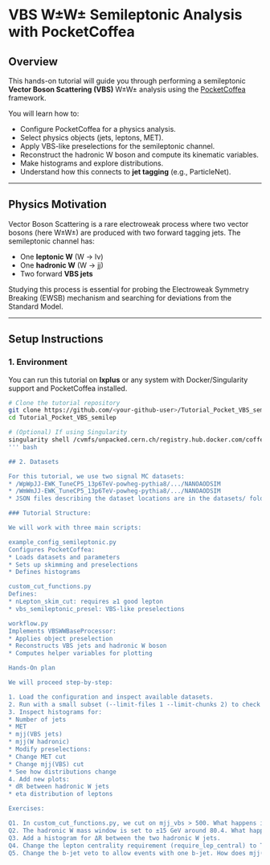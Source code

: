 # VBS W±W± Semileptonic Analysis with PocketCoffea

## Overview

This hands-on tutorial will guide you through performing a semileptonic **Vector Boson Scattering (VBS)** W±W± analysis using the [PocketCoffea](https://github.com/PocketCoffea) framework.

You will learn how to:
- Configure PocketCoffea for a physics analysis.
- Select physics objects (jets, leptons, MET).
- Apply VBS-like preselections for the semileptonic channel.
- Reconstruct the hadronic W boson and compute its kinematic variables.
- Make histograms and explore distributions.
- Understand how this connects to **jet tagging** (e.g., ParticleNet).

---

## Physics Motivation

Vector Boson Scattering is a rare electroweak process where two vector bosons (here W±W±) are produced with two forward tagging jets. The semileptonic channel has:
- One **leptonic W** (W → lν)  
- One **hadronic W** (W → jj)  
- Two forward **VBS jets**  

Studying this process is essential for probing the Electroweak Symmetry Breaking (EWSB) mechanism and searching for deviations from the Standard Model.

---

## Setup Instructions

### 1. Environment
You can run this tutorial on **lxplus** or any system with Docker/Singularity support and PocketCoffea installed.

```bash
# Clone the tutorial repository
git clone https://github.com/<your-github-user>/Tutorial_Pocket_VBS_semilep.git
cd Tutorial_Pocket_VBS_semilep

# (Optional) If using Singularity
singularity shell /cvmfs/unpacked.cern.ch/registry.hub.docker.com/coffeateam/coffea-dask:latest
''' bash

## 2. Datasets 

For this tutorial, we use two signal MC datasets:
* /WpWpJJ-EWK_TuneCP5_13p6TeV-powheg-pythia8/.../NANOAODSIM
* /WmWmJJ-EWK_TuneCP5_13p6TeV-powheg-pythia8/.../NANOAODSIM
* JSON files describing the dataset locations are in the datasets/ folder.

### Tutorial Structure:

We will work with three main scripts:

example_config_semileptonic.py
Configures PocketCoffea:
* Loads datasets and parameters
* Sets up skimming and preselections
* Defines histograms

custom_cut_functions.py
Defines:
* nLepton_skim_cut: requires ≥1 good lepton
* vbs_semileptonic_presel: VBS-like preselections

workflow.py
Implements VBSWWBaseProcessor:
* Applies object preselection
* Reconstructs VBS jets and hadronic W boson
* Computes helper variables for plotting

Hands-On plan

We will proceed step-by-step:

1. Load the configuration and inspect available datasets.
2. Run with a small subset (--limit-files 1 --limit-chunks 2) to check everything works.
3. Inspect histograms for:
* Number of jets
* MET
* mjj(VBS jets)
* mjj(W hadronic)
* Modify preselections:
* Change MET cut
* Change mjj(VBS) cut
* See how distributions change
4. Add new plots:
* dR between hadronic W jets
* eta distribution of leptons

Exercises:

Q1. In custom_cut_functions.py, we cut on mjj_vbs > 500. What happens if you lower it to 300?
Q2. The hadronic W mass window is set to ±15 GeV around 80.4. What happens if you remove this window?
Q3. Add a histogram for ΔR between the two hadronic W jets.
Q4. Change the lepton centrality requirement (require_lep_central) to True. What is the effect?
Q5. Change the b-jet veto to allow events with one b-jet. How does mjj(W had) change?
